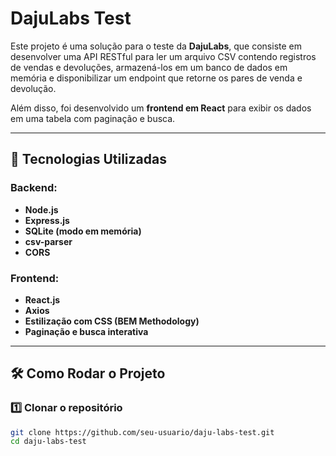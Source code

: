 # DajuLabs Test

Este projeto é uma solução para o teste da **DajuLabs**, que consiste em desenvolver uma API RESTful para ler um arquivo CSV contendo registros de vendas e devoluções, armazená-los em um banco de dados em memória e disponibilizar um endpoint que retorne os pares de venda e devolução.

Além disso, foi desenvolvido um **frontend em React** para exibir os dados em uma tabela com paginação e busca.

---

## 🚀 Tecnologias Utilizadas

### Backend:
- **Node.js**
- **Express.js**
- **SQLite (modo em memória)**
- **csv-parser**
- **CORS**

### Frontend:
- **React.js**
- **Axios**
- **Estilização com CSS (BEM Methodology)**
- **Paginação e busca interativa**

---

## 🛠 Como Rodar o Projeto

### 1️⃣ Clonar o repositório
```bash
git clone https://github.com/seu-usuario/daju-labs-test.git
cd daju-labs-test